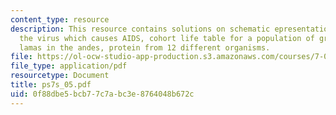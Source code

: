 ```yaml
---
content_type: resource
description: This resource contains solutions on schematic epresentation of an antibody,
  the virus which causes AIDS, cohort life table for a population of gray squirrels,
  lamas in the andes, protein from 12 different organisms.
file: https://ol-ocw-studio-app-production.s3.amazonaws.com/courses/7-014-introductory-biology-spring-2005/0f88dbe5bcb77c7abc3e8764048b672c_ps7s_05.pdf
file_type: application/pdf
resourcetype: Document
title: ps7s_05.pdf
uid: 0f88dbe5-bcb7-7c7a-bc3e-8764048b672c
---
```

